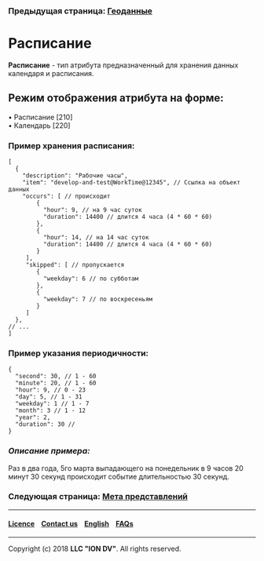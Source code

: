 ### Предыдущая страница: [Геоданные](/docs/ru/2_system_description/metadata_structure/meta_class/type_geodata100.md)  
# Расписание
**Расписание** - тип атрибута предназначенный для хранения данных календаря  и расписания. 

## Режим отображения атрибута на форме:
•  Расписание [210]  
•  Календарь [220]

### Пример хранения расписания:
```
[
  {
    "description": "Рабочие часы",
    "item": "develop-and-test@WorkTime@12345", // Ссылка на объект данных
    "occurs": [ // происходит
        {
          "hour": 9, // на 9 час суток
          "duration": 14400 // длится 4 часа (4 * 60 * 60)
        },
        {
          "hour": 14, // на 14 час суток
          "duration": 14400 // длится 4 часа (4 * 60 * 60)
        }
     ],
     "skipped": [ // пропускается
        {
          "weekday": 6 // по субботам
        },
        {
          "weekday": 7 // по воскресеньям
        }
     ]
  },
// ...
]
```
### Пример указания периодичности:
```
{
  "second": 30, // 1 - 60
  "minute": 20, // 1 - 60
  "hour": 9, // 0 - 23
  "day": 5, // 1 - 31
  "weekday": 1 // 1 - 7
  "month": 3 // 1 - 12
  "year": 2,
  "duration": 30 // 
}
```
### *Описание примера:* 

Раз в два года, 5го марта выпадающего на понедельник в 9 часов 20 минут 30 секунд происходит событие длительностью 30 секунд.

### Следующая страница: [Мета представлений](/docs/ru/2_system_description/metadata_structure/meta_view/meta_view_main.md)
--------------------------------------------------------------------------  


 #### [Licence](/LICENCE.md) &ensp;  [Contact us](https://iondv.com) &ensp;  [English](/docs/en/2_system_description/metadata_structure/meta_class/type_schedule210.md)   &ensp; [FAQs](/faqs.md)          



--------------------------------------------------------------------------  

Copyright (c) 2018 **LLC "ION DV"**.
All rights reserved. 
